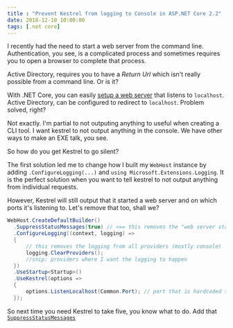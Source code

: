 ```yaml
---
title : "Prevent Kestrel from logging to Console in ASP.NET Core 2.2"
date: 2018-12-10 10:00:00
tags: [.net core]
---
```


I recently had the need to start a web server from the command line. Authentication, you see, is a complicated process and sometimes requires you to open a browser to complete that process.

Active Directory, requires you to have a *Return Url* which isn't really possible from a command line. Or is it?

With .NET Core, you can easily [setup a web server](https://docs.microsoft.com/aspnet/core/fundamentals/servers/weblistener?view=aspnetcore-1.1&WT.mc_id=personal-blog-marouill#configure-your-aspnet-core-application) that listens to `localhost`. Active Directory, can be configured to redirect to `localhost`. Problem solved, right?

Not exactly. I'm partial to not outputing anything to useful when creating a CLI tool. I want kestrel to not output anything in the console. We have other ways to make an EXE talk, you see.

So how do you get Kestrel to go silent?

The first solution led me to change how I built my `WebHost` instance by adding `.ConfigureLogging(...)` and `using Microsoft.Extensions.Logging`. It is the perfect solution when you want to tell kestrel to not output anything from individual requests.

However, Kestrel will still output that it started a web server and on which ports it's listening to. Let's remove that too, shall we?

```csharp
WebHost.CreateDefaultBuilder()
  .SuppressStatusMessages(true) // <== this removes the "web server started on port XXXX" message
  .ConfigureLogging((context, logging) =>
  {
      // this removes the logging from all providers (mostly console)
      logging.ClearProviders();
      //snip: providers where I want the logging to happen
  })
  .UseStartup<Startup>()
  .UseKestrel(options =>
  {
      options.ListenLocalhost(Common.Port); // port that is hardcoded somewhere 🤷‍♂️
  });
```

So next time you need Kestrel to take five, you know what to do. Add that [`SuppressStatusMessages`](https://docs.microsoft.com/dotnet/api/microsoft.aspnetcore.hosting.hostingabstractionswebhostbuilderextensions.suppressstatusmessages?view=aspnetcore-2.1&WT.mc_id=personal-blog-marouill)